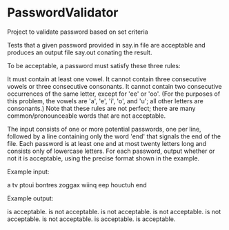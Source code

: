 # PasswordValidator
Project to validate password based on set criteria


Tests that a given password provided in say.in file are acceptable and produces an output file say.out conating the result. 

To be acceptable, a password must satisfy these three rules:

It must contain at least one vowel.
It cannot contain three consecutive vowels or three consecutive consonants.
It cannot contain two consecutive occurrences of the same letter, except for 'ee' or 'oo'.
(For the purposes of this problem, the vowels are 'a', 'e', 'i', 'o', and 'u'; all other letters are consonants.) Note that these rules are not perfect; there are many common/pronounceable words that are not acceptable.

The input consists of one or more potential passwords, one per line, followed by a line containing only the word 'end' that signals the end of the file. Each password is at least one and at most twenty letters long and consists only of lowercase letters. For each password, output whether or not it is acceptable, using the precise format shown in the example.

Example input:

a
tv
ptoui
bontres
zoggax
wiinq
eep
houctuh
end


Example output:

<a> is acceptable.
<tv> is not acceptable.
<ptoui> is not acceptable.
<bontres> is not acceptable.
<zoggax> is not acceptable.
<wiinq> is not acceptable.
<eep> is acceptable.
<houctuh> is acceptable.
